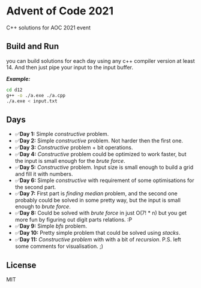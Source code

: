 # Advent of Code 2021
C++ solutions for AOC 2021 event

## Build and Run
you can build solutions for each day using any c++ compiler version at least 14. And then just pipe your input to the input buffer.

***Example:***
```bash
cd d12
g++ -o ./a.exe ./a.cpp
./a.exe < input.txt
```

## Days
* ✅**Day 1:** Simple _constructive_ problem.
* ✅**Day 2:** Simple _constructive_ problem. Not harder then the first one.
* ✅**Day 3:** _Constructive_ problem + bit operations.
* ✅**Day 4:** _Constructive_ problem could be optimized to work faster, but the input is small enough for the _brute force_.
* ✅**Day 5:** _Constructive_ problem. Input size is small enough to build a grid and fill it with numbers.
* ✅**Day 6:** Simple _constructive_ with requirement of some optimisations for the second part.
* ✅**Day 7:** First part is _finding median_ problem, and the second one probably could be solved in some pretty way, but the input is small enough to _brute force_.
* ✅**Day 8:** Could be solved with _brute force_ in just O(7! * n) but you get more fun by figuring out digit parts relations. :P
* ✅**Day 9:** Simple _bfs_ problem.
* ✅**Day 10:** Pretty simple problem that could be solved using _stacks_.
* ✅**Day 11:** _Constructive problem_ with with a bit of _recursion_. P.S. left some comments for visualisation. ;)

## License
MIT
